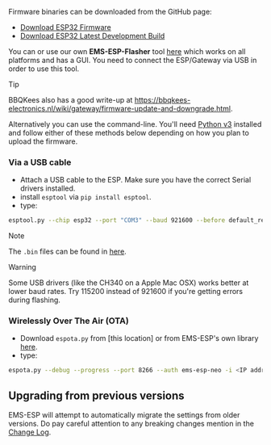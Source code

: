Firmware binaries can be downloaded from the GitHub page:

- [Download ESP32 Firmware](https://github.com/emsesp/EMS-ESP32/releases/latest)
- [Download ESP32 Latest Development Build](https://github.com/emsesp/EMS-ESP32/releases/tag/latest)

You can or use our own **EMS-ESP-Flasher** tool [here](https://github.com/emsesp/EMS-ESP-Flasher/releases) which works on all platforms and has a GUI.
You need to connect the ESP/Gateway via USB in order to use this tool.

> [!TIP]
> BBQKees also has a good write-up at https://bbqkees-electronics.nl/wiki/gateway/firmware-update-and-downgrade.html.

Alternatively you can use the command-line. You'll need [Python v3](https://www.python.org/downloads/) installed and follow either of these methods below depending on how you plan to upload the firmware.

### Via a USB cable

- Attach a USB cable to the ESP. Make sure you have the correct Serial drivers installed.
- install `esptool` via `pip install esptool`.
- type:

```sh
esptool.py --chip esp32 --port "COM3" --baud 921600 --before default_reset --after hard_reset write_flash -z --flash_mode dio --flash_freq 40m --flash_size detect 0x1000 bootloader_dio_40m.bin 0x8000 partitions.bin 0xe000 boot_app0.bin 0x10000 <firmware.bin>
```

> [!NOTE]
> The `.bin` files can be found in [here](https://github.com/emsesp/EMS-ESP32/tree/main/scripts).

> [!WARNING]
> Some USB drivers (like the CH340 on a Apple Mac OSX) works better at lower baud rates. Try 115200 instead of 921600 if you're getting errors during flashing.

### Wirelessly Over The Air (OTA)

- Download `espota.py` from [this location] or from EMS-ESP's own library [here](https://github.com/emsesp/EMS-ESP32/tree/main/scripts).
- type:

```sh
espota.py --debug --progress --port 8266 --auth ems-esp-neo -i <IP address> -f <firmware.bin>
```

## Upgrading from previous versions

EMS-ESP will attempt to automatically migrate the settings from older versions. Do pay careful attention to any breaking changes mention in the [Change Log](https://github.com/emsesp/EMS-ESP32/blob/main/CHANGELOG.md).
